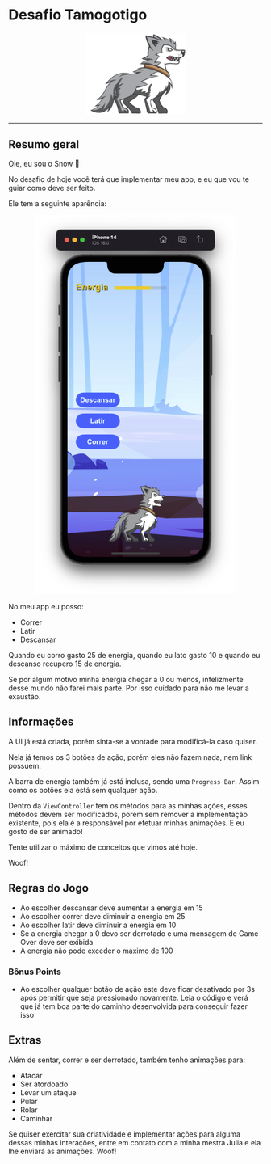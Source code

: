 #  Desafio Tamogotigo

<center>
<img src="./snow.png" width="200px" height="auto" />
</center>

---

## Resumo geral

Oie, eu sou o Snow 🐶

No desafio de hoje você terá que implementar meu app, e eu que vou te guiar como deve ser feito.

Ele tem a seguinte aparência:

<center>
<img src="./Tamogotigo.png" width="400px" height="auto" />
</center>

No meu app eu posso:

- Correr
- Latir
- Descansar

Quando eu corro gasto 25 de energia, quando eu lato gasto 10 e quando eu descanso recupero 15 de energia.

Se por algum motivo minha energia chegar a 0 ou menos, infelizmente desse mundo não farei mais parte. Por isso cuidado para não me levar a exaustão.

## Informações

A UI já está criada, porém sinta-se a vontade para modificá-la caso quiser.

Nela já temos os 3 botões de ação, porém eles não fazem nada, nem link possuem.

A barra de energia também já está inclusa, sendo uma `Progress Bar`. Assim como os botões ela está sem qualquer ação.

Dentro da `ViewController` tem os métodos para as minhas ações, esses métodos devem ser modificados, porém sem remover a implementação existente, pois ela é a responsável por efetuar minhas animações. E eu gosto de ser animado! 

Tente utilizar o máximo de conceitos que vimos até hoje.

Woof!

## Regras do Jogo

- Ao escolher descansar deve aumentar a energia em 15
- Ao escolher correr deve diminuir a energia em 25
- Ao escolher latir deve diminuir a energia em 10
- Se a energia chegar a 0 devo ser derrotado e uma mensagem de Game Over deve ser exibida
- A energia não pode exceder o máximo de 100

### Bônus Points

- Ao escolher qualquer botão de ação este deve ficar desativado por 3s após permitir que seja pressionado novamente. Leia o código e verá que já tem boa parte do caminho desenvolvida para conseguir fazer isso

## Extras

Além de sentar, correr e ser derrotado, também tenho animações para:

- Atacar
- Ser atordoado
- Levar um ataque
- Pular
- Rolar
- Caminhar

Se quiser exercitar sua criatividade e implementar ações para alguma dessas minhas interações, entre em contato com a minha mestra Julia e ela lhe enviará as animações. Woof!
